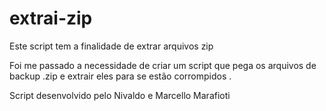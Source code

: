 # extrai-zip

Este script tem a finalidade de extrar arquivos zip

Foi me passado a necessidade de criar um script que
pega os arquivos de backup .zip e extrair eles para
se estão corrompidos . 

Script desenvolvido pelo Nivaldo e Marcello Marafioti


